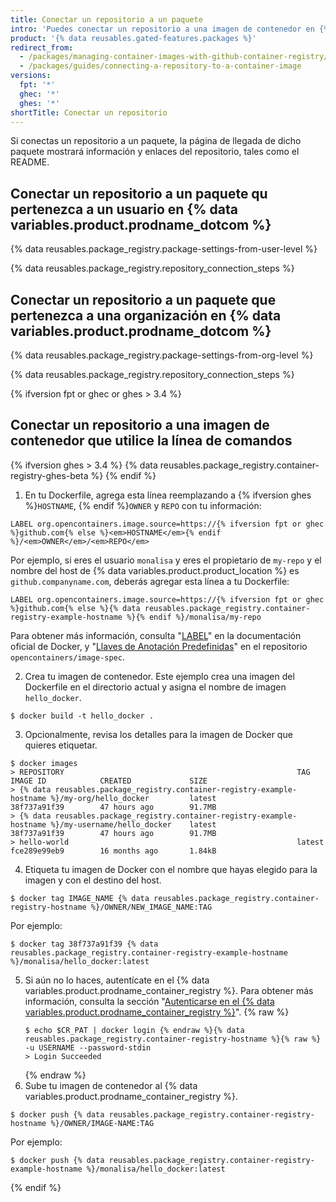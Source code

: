 ```yaml
---
title: Conectar un repositorio a un paquete
intro: 'Puedes conectar un repositorio a una imagen de contenedor en {% data variables.product.product_location %}.'
product: '{% data reusables.gated-features.packages %}'
redirect_from:
  - /packages/managing-container-images-with-github-container-registry/connecting-a-repository-to-a-container-image
  - /packages/guides/connecting-a-repository-to-a-container-image
versions:
  fpt: '*'
  ghec: '*'
  ghes: '*'
shortTitle: Conectar un repositorio
---
```


Si conectas un repositorio a un paquete, la página de llegada de dicho paquete mostrará información y enlaces del repositorio, tales como el README.

## Conectar un repositorio a un paquete qu pertenezca a un usuario en {% data variables.product.prodname_dotcom %}

{% data reusables.package_registry.package-settings-from-user-level %}

{% data reusables.package_registry.repository_connection_steps %}

## Conectar un repositorio a un paquete que pertenezca a una organización en {% data variables.product.prodname_dotcom %}

{% data reusables.package_registry.package-settings-from-org-level %}

{% data reusables.package_registry.repository_connection_steps %}

{% ifversion fpt or ghec or ghes > 3.4 %}
## Conectar un repositorio a una imagen de contenedor que utilice la línea de comandos

{% ifversion ghes > 3.4 %}
{% data reusables.package_registry.container-registry-ghes-beta %}
{% endif %}

1. En tu Dockerfile, agrega esta línea reemplazando a {% ifversion ghes %}`HOSTNAME`, {% endif %}`OWNER` y `REPO` con tu información:

 ```shell
 LABEL org.opencontainers.image.source=https://{% ifversion fpt or ghec %}github.com{% else %}<em>HOSTNAME</em>{% endif %}/<em>OWNER</em>/<em>REPO</em>
 ```
 Por ejemplo, si eres el usuario `monalisa` y eres el propietario de `my-repo` y el nombre del host de {% data variables.product.product_location %} es `github.companyname.com`, deberás agregar esta línea a tu Dockerfile:
 ```shell
 LABEL org.opencontainers.image.source=https://{% ifversion fpt or ghec %}github.com{% else %}{% data reusables.package_registry.container-registry-example-hostname %}{% endif %}/monalisa/my-repo
 ```
 Para obtener más información, consulta "[LABEL](https://docs.docker.com/engine/reference/builder/#label)" en la documentación oficial de Docker, y "[Llaves de Anotación Predefinidas](https://github.com/opencontainers/image-spec/blob/master/annotations.md#pre-defined-annotation-keys)" en el repositorio `opencontainers/image-spec`.

2. Crea tu imagen de contenedor. Este ejemplo crea una imagen del Dockerfile en el directorio actual y asigna el nombre de imagen `hello_docker`.

  ```shell
  $ docker build -t hello_docker .
  ```
3. Opcionalmente, revisa los detalles para la imagen de Docker que quieres etiquetar.
  ```shell
  $ docker images
  > REPOSITORY                                                    TAG                 IMAGE ID            CREATED             SIZE
  > {% data reusables.package_registry.container-registry-example-hostname %}/my-org/hello_docker         latest              38f737a91f39        47 hours ago        91.7MB
  > {% data reusables.package_registry.container-registry-example-hostname %}/my-username/hello_docker    latest              38f737a91f39        47 hours ago        91.7MB
  > hello-world                                                   latest              fce289e99eb9        16 months ago       1.84kB
  ```

4. Etiqueta tu imagen de Docker con el nombre que hayas elegido para la imagen y con el destino del host.
  ```shell
  $ docker tag IMAGE_NAME {% data reusables.package_registry.container-registry-hostname %}/OWNER/NEW_IMAGE_NAME:TAG
  ```
  Por ejemplo:
  ```shell
  $ docker tag 38f737a91f39 {% data reusables.package_registry.container-registry-example-hostname %}/monalisa/hello_docker:latest
  ```

5. Si aún no lo haces, autentícate en el {% data variables.product.prodname_container_registry %}. Para obtener más información, consulta la sección "[Autenticarse en el {% data variables.product.prodname_container_registry %}](/packages/managing-container-images-with-github-container-registry/pushing-and-pulling-docker-images#authenticating-to-the-container-registry)".
    {% raw %}
    ```shell
    $ echo $CR_PAT | docker login {% endraw %}{% data reusables.package_registry.container-registry-hostname %}{% raw %} -u USERNAME --password-stdin
    > Login Succeeded
    ```
    {% endraw %}
6. Sube tu imagen de contenedor al {% data variables.product.prodname_container_registry %}.
  ```shell
  $ docker push {% data reusables.package_registry.container-registry-hostname %}/OWNER/IMAGE-NAME:TAG
  ```
  Por ejemplo:
  ```shell
  $ docker push {% data reusables.package_registry.container-registry-example-hostname %}/monalisa/hello_docker:latest
  ```
{% endif %}
